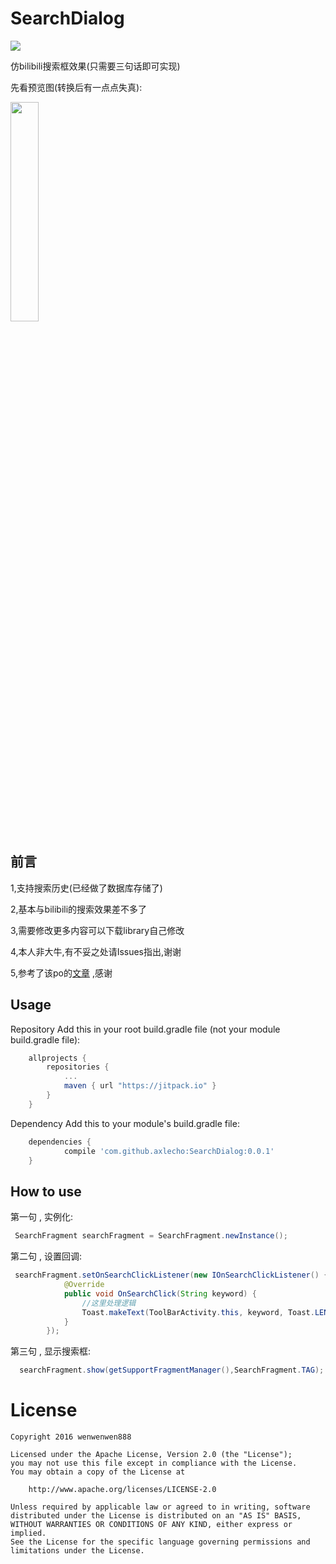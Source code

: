 # SearchDialog
[![](https://jitpack.io/v/axlecho/SearchDialog.svg)](https://jitpack.io/#axlecho/SearchDialog)

仿bilibili搜索框效果(只需要三句话即可实现)

先看预览图(转换后有一点点失真):

<img src="https://github.com/wenwenwen888/SearchDialog/blob/master/preview/1.gif" width="30%" height="30%">

前言
-------
1,支持搜索历史(已经做了数据库存储了)

2,基本与bilibili的搜索效果差不多了

3,需要修改更多内容可以下载library自己修改

4,本人非大牛,有不妥之处请Issues指出,谢谢

5,参考了该po的[文章](http://lhunter.org/2016/08/06/%E4%BB%BF%20Bilibili%20%E6%90%9C%E7%B4%A2%E6%95%88%E6%9E%9C/) ,感谢


Usage
--------
Repository
Add this in your root build.gradle file (not your module build.gradle file):

```groovy
	allprojects {
		repositories {
			...
			maven { url "https://jitpack.io" }
		}
	}
```


Dependency
Add this to your module's build.gradle file:

```groovy
	dependencies {
	        compile 'com.github.axlecho:SearchDialog:0.0.1'
	}
```


How to use
--------
第一句 , 实例化:
```java
 SearchFragment searchFragment = SearchFragment.newInstance();
```
第二句 , 设置回调:
```java
 searchFragment.setOnSearchClickListener(new IOnSearchClickListener() {
            @Override
            public void OnSearchClick(String keyword) {
                //这里处理逻辑
                Toast.makeText(ToolBarActivity.this, keyword, Toast.LENGTH_SHORT).show();
            }
        });
```
第三句 , 显示搜索框:
```java
  searchFragment.show(getSupportFragmentManager(),SearchFragment.TAG);
```
 
# License

    Copyright 2016 wenwenwen888

    Licensed under the Apache License, Version 2.0 (the "License");
    you may not use this file except in compliance with the License.
    You may obtain a copy of the License at
    
        http://www.apache.org/licenses/LICENSE-2.0
    
    Unless required by applicable law or agreed to in writing, software
    distributed under the License is distributed on an "AS IS" BASIS,
    WITHOUT WARRANTIES OR CONDITIONS OF ANY KIND, either express or implied.
    See the License for the specific language governing permissions and
    limitations under the License.
